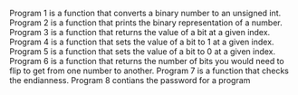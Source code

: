 Program 1 is a function that converts a binary number to an unsigned int.
Program 2 is a function that prints the binary representation of a number.
Program 3 is  a function that returns the value of a bit at a given index.
Program 4 is a function that sets the value of a bit to 1 at a given index.
Program 5 is a function that sets the value of a bit to 0 at a given index.
Program 6 is a function that returns the number of bits you would need to flip to get from one number to another.
Program 7 is a function that checks the endianness.
Program 8 contians the password for a program
